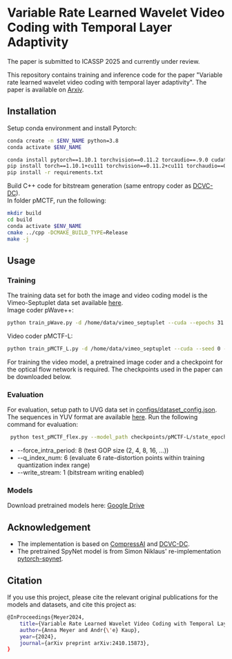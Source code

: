 # Variable Rate Learned Wavelet Video Coding with Temporal Layer Adaptivity

The paper is submitted to ICASSP 2025 and currently under review.

This repository contains training and inference code for the paper "Variable rate learned wavelet video coding with temporal layer adaptivity". 
The paper is available on [Arxiv](https://arxiv.org/abs/2410.15873).

## Installation

Setup conda environment and install Pytorch:
```bash
conda create -n $ENV_NAME python=3.8
conda activate $ENV_NAME

conda install pytorch==1.10.1 torchvision==0.11.2 torcaudio==.9.0 cudatoolkit=11.1.1 -c pytorch
pip install torch==1.10.1+cu111 torchvision==0.11.2+cu111 torchaudio==0.10.1 -f https://download.pytorch.org/whl/cu111/torch_stable.html
pip install -r requirements.txt
```

Build C++ code for bitstream generation (same entropy coder as [DCVC-DC](https://github.com/microsoft/DCVC/tree/main/DCVC-DC)). <br>
In folder pMCTF, run the following:
```bash
mkdir build
cd build
conda activate $ENV_NAME
cmake ../cpp -DCMAKE_BUILD_TYPE=Release
make -j
```

## Usage

### Training
The training data set for both the image and video coding model is the Vimeo-Septuplet data set available [here](http://data.csail.mit.edu/tofu/dataset/vimeo_septuplet.zip). <br>
Image coder pWave++:
```bash
python train_pWave.py -d /home/data/vimeo_septuplet --cuda --epochs 31 --seed 0
```

Video coder pMCTF-L:
```bash
python train_pMCTF_L.py -d /home/data/vimeo_septuplet --cuda --seed 0 --num_me_stages 3 --iframe_path checkpoints/pwave++/state_epoch30.pth.tar
```
For training the video model, a pretrained image coder and a checkpoint for the optical flow network is required. The checkpoints used in the paper can be downloaded below.
### Evaluation
For evaluation, setup path to UVG data set in [configs/dataset_config.json](configs/dataset_config.json). The sequences in YUV format are available [here](https://ultravideo.fi/dataset.html).
Run the following command for evaluation:
```bash
 python test_pMCTF_flex.py --model_path checkpoints/pMCTF-L/state_epoch17.pth.tar --test_config ./configs/dataset_config.json --cuda 1 --write_stream 1 --force_intra_period 8 --force_frame_num 96  --ds_name UVG --skip_decoding --verbose 3 --two_stage_me --num_me_stages 3 --q_index_num 6
```
- --force_intra_period: 8 (test GOP size (2, 4, 8, 16, ...))
- --q_index_num: 6 (evaluate 6 rate-distortion points within training quantization index range)
- --write_stream: 1 (bitstream writing enabled)

### Models
Download pretrained models here: [Google Drive](https://drive.google.com/drive/folders/1-Opac8I7bH5JZfXRsXzYbyhovQ5mTXtj?usp=drive_link)
## Acknowledgement 

- The implementation is based on [CompressAI](https://github.com/InterDigitalInc/CompressAI) and [DCVC-DC](https://github.com/microsoft/DCVC/tree/main/DCVC-DC). <br>
- The pretrained SpyNet model is from Simon Niklaus' re-implementation [pytorch-spynet](https://github.com/sniklaus/pytorch-spynet).
## Citation

If you use this project, please cite the relevant original publications for the
models and datasets, and cite this project as:

```bash
@InProceedings{Meyer2024,
	title={Variable Rate Learned Wavelet Video Coding with Temporal Layer Adaptivity},
	author={Anna Meyer and Andr{\'e} Kaup},
	year={2024},
	journal={arXiv preprint arXiv:2410.15873},
}
```


